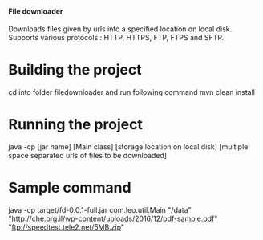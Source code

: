 #### File downloader #####
Downloads files given by urls into a specified location on local disk.
Supports various protocols : HTTP, HTTPS, FTP, FTPS and SFTP.

# Building the project
cd into folder filedownloader and run following command
mvn clean install

# Running the project
java -cp [jar name] [Main class] [storage location on local disk] [multiple space separated urls of files to be downloaded]

# Sample command
java -cp target/fd-0.0.1-full.jar com.leo.util.Main "/data" "http://che.org.il/wp-content/uploads/2016/12/pdf-sample.pdf" "ftp://speedtest.tele2.net/5MB.zip"
